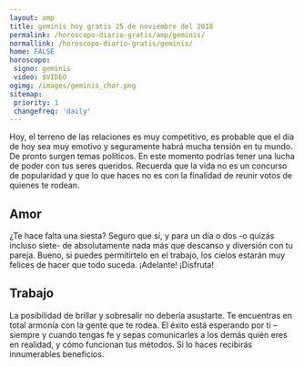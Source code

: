 ```yaml
---
layout: amp
title: geminis hoy gratis 25 de noviembre del 2018 
permalink: /horoscopo-diario-gratis/amp/geminis/
normallink: /horoscopo-diario-gratis/geminis/
home: FALSE
horoscopo:
 signo: geminis
 video: $VIDEO
ogimg: /images/geminis_char.png
sitemap:
 priority: 1
 changefreq: 'daily'
---
```



Hoy, el terreno de las relaciones es muy competitivo, es probable que el día de hoy sea muy emotivo y seguramente habrá mucha tensión en tu mundo. De pronto surgen temas políticos. En este momento podrías tener una lucha de poder con tus seres queridos. Recuerda que la vida no es un concurso de popularidad y que lo que haces no es con la finalidad de reunir votos de quienes te rodean.

## Amor

¿Te hace falta una siesta? Seguro que sí, y para un día o dos -o quizás incluso siete- de absolutamente nada más que descanso y diversión con tu pareja. Bueno, si puedes permitírtelo en el trabajo, los cielos estarán muy felices de hacer que todo suceda. ¡Adelante! ¡Disfruta!

## Trabajo

La posibilidad de brillar y sobresalir no debería asustarte. Te encuentras en total armonía con la gente que te rodea. El éxito está esperando por ti –siempre y cuando tengas fe y sepas comunicarles a los demás quién eres en realidad, y cómo funcionan tus métodos. Si lo haces recibirás innumerables beneficios.